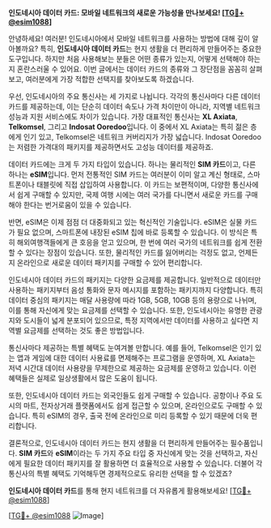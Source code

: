 **인도네시아 데이터 카드: 모바일 네트워크의 새로운 가능성을 만나보세요! [[TG💪+ @esim1088](https://t.me/s/esim1088)]**

안녕하세요! 여러분! 인도네시아에서 모바일 네트워크를 사용하는 방법에 대해 깊이 알아볼까요? 특히, **인도네시아 데이터 카드**는 현지 생활을 더 편리하게 만들어주는 중요한 도구입니다. 하지만 처음 사용해보는 분들은 어떤 종류가 있는지, 어떻게 선택해야 하는지 혼란스러울 수 있어요. 이번 글에서는 데이터 카드의 종류와 그 장단점을 꼼꼼히 살펴보고, 여러분에게 가장 적합한 선택지를 찾아보도록 하겠습니다.

우선, 인도네시아의 주요 통신사는 세 가지로 나뉩니다. 각각의 통신사마다 다른 데이터 카드를 제공하는데, 이는 단순히 데이터 속도나 가격 차이만이 아니라, 지역별 네트워크 성능과 지원 서비스에도 차이가 있습니다. 가장 대표적인 통신사는 **XL Axiata**, **Telkomsel**, 그리고 **Indosat Ooredoo**입니다. 이 중에서 XL Axiata는 특히 젊은 층에게 인기 있고, Telkomsel은 네트워크 커버리지가 가장 넓습니다. Indosat Ooredoo는 저렴한 가격대의 패키지를 제공하면서도 고성능 데이터를 제공하죠.

데이터 카드에는 크게 두 가지 타입이 있습니다. 하나는 물리적인 **SIM 카드**이고, 다른 하나는 **eSIM**입니다. 먼저 전통적인 SIM 카드는 여러분이 이미 알고 계신 형태로, 스마트폰이나 태블릿에 직접 삽입하여 사용합니다. 이 카드는 보편적이며, 다양한 통신사에서 쉽게 구매할 수 있지만, 국제 여행 시에는 여러 국가를 다니면서 새로운 카드를 구매해야 한다는 번거로움이 있을 수 있습니다.

반면, eSIM은 이제 점점 더 대중화되고 있는 혁신적인 기술입니다. eSIM은 실물 카드가 필요 없으며, 스마트폰에 내장된 eSIM 칩에 바로 등록할 수 있습니다. 이 방식은 특히 해외여행객들에게 큰 호응을 얻고 있으며, 한 번에 여러 국가의 네트워크를 쉽게 전환할 수 있다는 장점이 있습니다. 또한, 물리적인 카드를 잃어버리는 걱정도 없고, 언제든지 온라인으로 새로운 데이터 패키지를 구매할 수 있어 편리합니다.

인도네시아 데이터 카드의 패키지는 다양한 요금제를 제공합니다. 일반적으로 데이터만 사용하는 패키지부터 음성 통화와 문자 메시지를 포함하는 패키지까지 다양합니다. 특히 데이터 중심의 패키지는 매달 사용량에 따라 1GB, 5GB, 10GB 등의 용량으로 나뉘며, 이를 통해 자신에게 맞는 요금제를 선택할 수 있습니다. 또한, 인도네시아는 유명한 관광지와 도시들이 넓게 분포되어 있으므로, 특정 지역에서만 데이터를 사용하고 싶다면 지역별 요금제를 선택하는 것도 좋은 방법입니다.

통신사마다 제공하는 특별 혜택도 눈여겨볼 만합니다. 예를 들어, Telkomsel은 인기 있는 앱과 게임에 대한 데이터 사용료를 면제해주는 프로그램을 운영하며, XL Axiata는 저녁 시간대 데이터 사용량을 무제한으로 제공하는 요금제를 운영하고 있습니다. 이런 혜택들은 실제로 일상생활에서 많은 도움이 됩니다.

또한, 인도네시아 데이터 카드는 외국인들도 쉽게 구매할 수 있습니다. 공항이나 주요 도시의 마트, 전자상거래 플랫폼에서도 쉽게 접근할 수 있으며, 온라인으로도 구매할 수 있습니다. 특히 eSIM의 경우, 출국 전에 온라인으로 미리 등록할 수 있기 때문에 더욱 편리합니다.

결론적으로, 인도네시아 데이터 카드는 현지 생활을 더 편리하게 만들어주는 필수품입니다. **SIM 카드**와 **eSIM**이라는 두 가지 주요 타입 중 자신에게 맞는 것을 선택하고, 자신에게 필요한 데이터 패키지를 잘 활용하면 더 효율적으로 사용할 수 있습니다. 더불어 각 통신사의 특별 혜택도 기억해두면 경제적으로도 유리한 선택을 할 수 있겠죠?

**인도네시아 데이터 카드**를 통해 현지 네트워크를 더 자유롭게 활용해보세요! [[TG💪+ @esim1088](https://t.me/s/esim1088)] 

[[TG💪+ @esim1088](https://t.me/s/esim1088) ![Image](https://i.postimg.cc/Y0z9fWf4/image.png)]